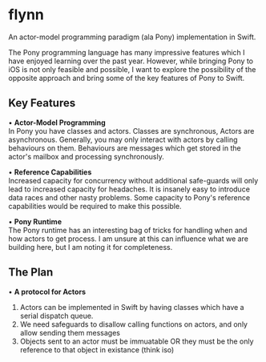 # flynn

An actor-model programming paradigm (ala Pony) implementation in Swift.

The Pony programming language has many impressive features which I have enjoyed learning over the past year. However, while bringing Pony to iOS is not only feasible and possible, I want to explore the possibility of the opposite approach and bring some of the key features of Pony to Swift.

## Key Features

• **Actor-Model Programming**  
In Pony you have classes and actors.  Classes are synchronous, Actors are asynchronous.  Generally, you may only interact with actors by calling behaviours on them. Behaviours are messages which get stored in the actor's mailbox and processing synchronously.

• **Reference Capabilities**  
Increased capacity for concurrency without additional safe-guards will only lead to increased capacity for headaches. It is insanely easy to introduce data races and other nasty problems. Some capacity to Pony's reference capabilities would be required to make this possible.

• **Pony Runtime**  
The Pony runtime has an interesting bag of tricks for handling when and how actors to get process. I am unsure at this can influence what we are building here, but I am noting it for completeness.

## The Plan

• **A protocol for Actors**  
  1. Actors can be implemented in Swift by having classes which have a serial dispatch queue.
  2. We need safeguards to disallow calling functions on actors, and only allow sending them messages
  3. Objects sent to an actor must be immuatable OR they must be the only reference to that object in existance (think iso)